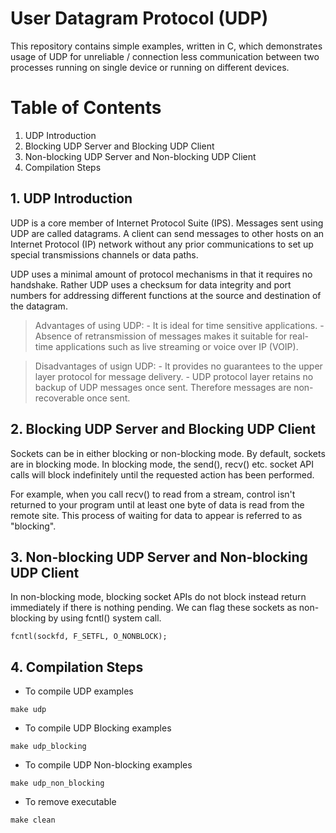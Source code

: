 User Datagram Protocol (UDP)
============================

This repository contains simple examples, written in C, which
demonstrates usage of UDP for unreliable / connection less
communication between two processes running on single device 
or running on different devices.

# Table of Contents
1. UDP Introduction
2. Blocking UDP Server and Blocking UDP Client
3. Non-blocking UDP Server and Non-blocking UDP Client
4. Compilation Steps

## 1. UDP Introduction

UDP is a core member of Internet Protocol Suite (IPS). Messages sent 
using UDP are called datagrams. A client can send messages to other hosts 
on an Internet Protocol (IP) network without any prior communications to 
set up special transmissions channels or data paths.

UDP uses a minimal amount of protocol mechanisms in that it requires no handshake. 
Rather UDP uses a checksum for data integrity and port numbers for addressing 
different functions at the source and destination of the datagram.

> Advantages of using UDP:
	- It is ideal for time sensitive applications.
	- Absence of retransmission of messages makes it suitable for real-time
	  applications such as live streaming or voice over IP (VOIP).

> Disadvantages of usign UDP:
	- It provides no guarantees to the upper layer protocol for message delivery. 
	- UDP protocol layer retains no backup of UDP messages once sent. 
	Therefore messages are non-recoverable once sent.

## 2. Blocking UDP Server and Blocking UDP Client

Sockets can be in either blocking or non-blocking mode. By default, sockets are
in blocking mode. In blocking mode, the send(), recv() etc. socket API calls will 
block indefinitely until the requested action has been performed.

For example, when you call recv() to read from a stream, control isn't returned to 
your program until at least one byte of data is read from the remote site. 
This process of waiting for data to appear is referred to as "blocking". 

## 3. Non-blocking UDP Server and Non-blocking UDP Client

In non-blocking mode, blocking socket APIs do not block instead return immediately if
there is nothing pending.
We can flag these sockets as non-blocking by using fcntl() system call.

```
fcntl(sockfd, F_SETFL, O_NONBLOCK);
```

## 4. Compilation Steps

- To compile UDP examples
```
make udp
```

- To compile UDP Blocking examples
```
make udp_blocking
```

- To compile UDP Non-blocking examples
```
make udp_non_blocking
```

- To remove executable
```
make clean
```
